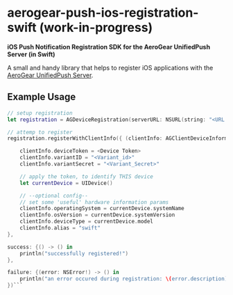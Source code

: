 # aerogear-push-ios-registration-swift (work-in-progress)

**iOS Push Notification Registration SDK for the AeroGear UnifiedPush Server (in Swift)**

A small and handy library that helps to register iOS applications with the [AeroGear UnifiedPush Server](https://github.com/aerogear/aerogear-unified-push-server).

## Example Usage

```swift
// setup registration
let registration = AGDeviceRegistration(serverURL: NSURL(string: "<URL of the running AeroGear UnifiedPush Server>"))

// attemp to register
registration.registerWithClientInfo({ (clientInfo: AGClientDeviceInformation!) -> () in

    clientInfo.deviceToken = <Device Token>
    clientInfo.variantID = "<Variant_id>"
    clientInfo.variantSecret = "<Variant_Secret>"

    // apply the token, to identify THIS device
    let currentDevice = UIDevice()

    // --optional config--
    // set some 'useful' hardware information params
    clientInfo.operatingSystem = currentDevice.systemName
    clientInfo.osVersion = currentDevice.systemVersion
    clientInfo.deviceType = currentDevice.model
    clientInfo.alias = "swift"
},

success: {() -> () in
    println("successfully registered!")
},

failure: {(error: NSError!) -> () in
    println("an error occured during registration: \(error.description)")
})```

